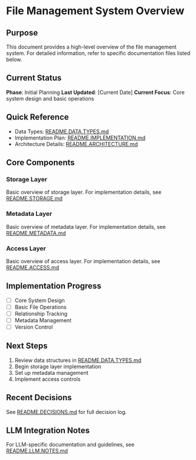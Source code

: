 # File Management System Overview

## Purpose
This document provides a high-level overview of the file management system. For detailed information, refer to specific documentation files listed below.

## Current Status
**Phase**: Initial Planning
**Last Updated**: [Current Date]
**Current Focus**: Core system design and basic operations

## Quick Reference
- Data Types: [README.DATA.TYPES.md](../types/README.DATA.TYPES.md)
- Implementation Plan: [README.IMPLEMENTATION.md](./README.IMPLEMENTATION.md)
- Architecture Details: [README.ARCHITECTURE.md](./README.ARCHITECTURE.md)

## Core Components

### Storage Layer
Basic overview of storage layer. 
For implementation details, see [README.STORAGE.md](../implementation/README.STORAGE.md)

### Metadata Layer
Basic overview of metadata layer.
For implementation details, see [README.METADATA.md](../implementation/README.METADATA.md)

### Access Layer
Basic overview of access layer.
For implementation details, see [README.ACCESS.md](../implementation/README.ACCESS.md)

## Implementation Progress
- [ ] Core System Design
- [ ] Basic File Operations
- [ ] Relationship Tracking
- [ ] Metadata Management
- [ ] Version Control

## Next Steps
1. Review data structures in [README.DATA.TYPES.md](../types/README.DATA.TYPES.md)
2. Begin storage layer implementation
3. Set up metadata management
4. Implement access controls

## Recent Decisions
See [README.DECISIONS.md](../reference/README.DECISIONS.md) for full decision log.

## LLM Integration Notes
For LLM-specific documentation and guidelines, see [README.LLM.NOTES.md](../reference/README.LLM.NOTES.md) 